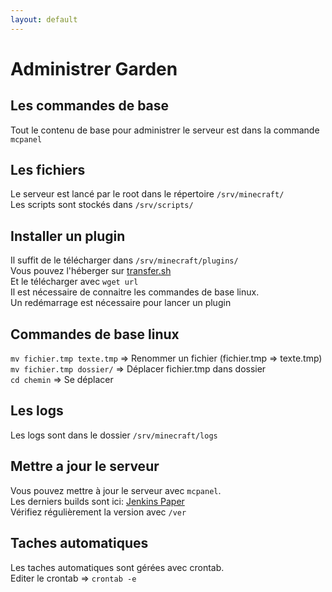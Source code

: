 ```yaml
---
layout: default
---
```


# Administrer Garden  
## Les commandes de base  
Tout le contenu de base pour administrer le serveur est dans la commande `mcpanel`  
## Les fichiers  
Le serveur est lancé par le root dans le répertoire `/srv/minecraft/`    
Les scripts sont stockés dans `/srv/scripts/`  
## Installer un plugin
Il suffit de le télécharger dans `/srv/minecraft/plugins/`   
Vous pouvez l'héberger sur [transfer.sh](http://transfer.sh)    
Et le télécharger avec `wget url`  
Il est nécessaire de connaitre les commandes de base linux.  
Un redémarrage est nécessaire pour lancer un plugin  
## Commandes de base linux  
`mv fichier.tmp texte.tmp` => Renommer un fichier (fichier.tmp => texte.tmp)  
`mv fichier.tmp dossier/` => Déplacer fichier.tmp dans dossier  
`cd chemin` => Se déplacer  
## Les logs  
Les logs sont dans le dossier `/srv/minecraft/logs`  
## Mettre a jour le serveur
Vous pouvez mettre à jour le serveur avec `mcpanel`.  
Les derniers builds sont ici: [Jenkins Paper](https://papermc.io/ci/job/Paper-1.13/)  
Vérifiez régulièrement la version avec `/ver`  
## Taches automatiques
Les taches automatiques sont gérées avec crontab.  
Editer le crontab => `crontab -e`
